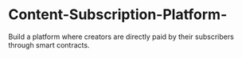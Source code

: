 # Content-Subscription-Platform-
Build a platform where creators are directly paid by their subscribers through smart contracts.
